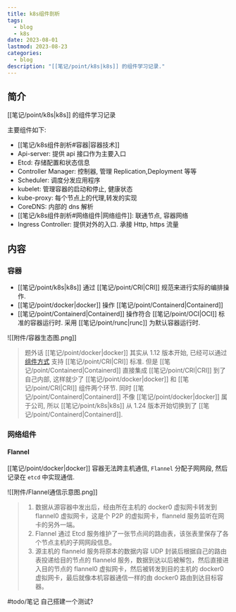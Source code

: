 ```yaml
---
title: k8s组件剖析
tags:
  - blog
  - k8s
date: 2023-08-01
lastmod: 2023-08-23
categories:
  - blog
description: "[[笔记/point/k8s|k8s]] 的组件学习记录."
---
```


## 简介

[[笔记/point/k8s|k8s]] 的组件学习记录

主要组件如下:

- [[笔记/k8s组件剖析#容器|容器技术]]
- Api-server: 提供 api 接口作为主要入口
- Etcd: 存储配置和状态信息
- Controller Manager: 控制器, 管理 Replication,Deployment 等等
- Scheduler: 调度分发应用程序
- kubelet: 管理容器的启动和停止, 健康状态
- kube-proxy: 每个节点上的代理,转发的实现
- CoreDNS: 内部的 dns 解析
- [[笔记/k8s组件剖析#网络组件|网络组件]]: 联通节点, 容器网络
- Ingress Controller: 提供对外的入口. 承接 Http, https 流量

## 内容

### 容器

- [[笔记/point/k8s|k8s]] 通过 [[笔记/point/CRI|CRI]] 规范来进行实际的编排操作.
- [[笔记/point/docker|docker]] 操作 [[笔记/point/Containerd|Containerd]]
- [[笔记/point/Containerd|Containerd]] 操作符合 [[笔记/point/OCI|OCI]] 标准的容器运行时. 采用 [[笔记/point/runc|runc]] 为默认容器运行时.

![[附件/容器生态图.png]]

> 题外话
> [[笔记/point/docker|docker]] 其实从 1.12 版本开始, 已经可以通过 [组件方式](https://kubernetes.io/docs/setup/production-environment/container-runtimes/#docker) 支持 [[笔记/point/CRI|CRI]] 标准. 但是 [[笔记/point/Containerd|Containerd]] 直接集成 [[笔记/point/CRI|CRI]] 到了自己内部, 这样就少了 [[笔记/point/docker|docker]] 和 [[笔记/point/CRI|CRI]] 组件两个环节. 同时 [[笔记/point/Containerd|Containerd]] 不像 [[笔记/point/docker|docker]] 属于公司, 所以 [[笔记/point/k8s|k8s]] 从 1.24 版本开始切换到了 [[笔记/point/Containerd|Containerd]].

### 网络组件

#### Flannel

[[笔记/point/docker|docker]] 容器无法跨主机通信, `Flannel` 分配子网网段, 然后记录在 `etcd` 中实现通信.

![[附件/Flannel通信示意图.png]]

>1. 数据从源容器中发出后，经由所在主机的 docker0 虚拟网卡转发到 flannel0 虚拟网卡，这是个 P2P 的虚拟网卡，flanneld 服务监听在网卡的另外一端。
> 2. Flannel 通过 Etcd 服务维护了一张节点间的路由表，该张表里保存了各个节点主机的子网网段信息。
> 3. 源主机的 flanneld 服务将原本的数据内容 UDP 封装后根据自己的路由表投递给目的节点的 flanneld 服务，数据到达以后被解包，然后直接进入目的节点的 flannel0 虚拟网卡，然后被转发到目的主机的 docker0 虚拟网卡，最后就像本机容器通信一样的由 docker0 路由到达目标容器。

#todo/笔记 自己搭建一个测试?

